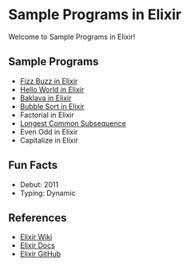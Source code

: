 # Sample Programs in Elixir

Welcome to Sample Programs in Elixir!

## Sample Programs

- [Fizz Buzz in Elixir](https://github.com/TheRenegadeCoder/sample-programs/issues/1102)
- [Hello World in Elixir](https://therenegadecoder.com/code/hello-world-in-elixir/)
- [Baklava in Elixir](https://github.com/TheRenegadeCoder/sample-programs/issues/1160)
- [Bubble Sort in Elixir](https://github.com/TheRenegadeCoder/sample-programs/issues/1138)
- Factorial in Elixir
- [Longest Common Subsequence](https://sample-programs.therenegadecoder.com/projects/longest-common-subsequence/)
- Even Odd in Elixir
- Capitalize in Elixir

## Fun Facts

- Debut: 2011
- Typing: Dynamic

## References

- [Elixir Wiki](https://en.wikipedia.org/wiki/Elixir_(programming_language))
- [Elixir Docs](https://elixir-lang.org/)
- [Elixir GitHub](https://github.com/elixir-lang/elixir)
